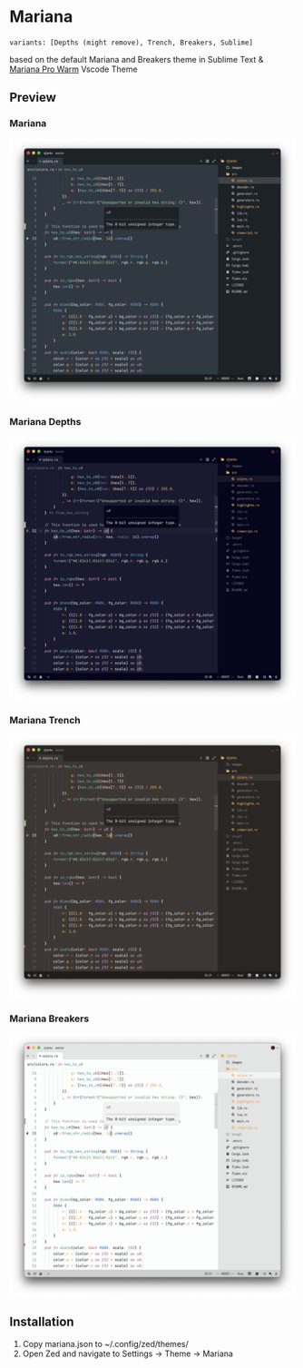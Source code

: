 # Mariana
`variants: [Depths (might remove), Trench, Breakers, Sublime]`

based on the default Mariana and Breakers theme in Sublime Text & [Mariana Pro Warm](https://arc.net/l/quote/erujorqf) Vscode Theme

## Preview
### Mariana
<img src="assets/mariana.png" width="546">

### Mariana Depths
<img src="assets/mariana-depths-old.png" width="546">

### Mariana Trench
<img src="assets/mariana-trench.png" width="546">

### Mariana Breakers
<img src="assets/mariana-breakers.png" width="546">

## Installation
1. Copy mariana.json to ~/.config/zed/themes/
2. Open Zed and navigate to Settings -> Theme -> Mariana

